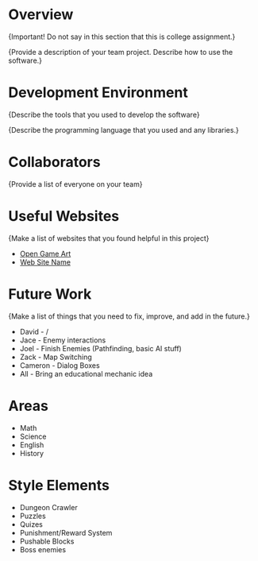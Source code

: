 # Overview

{Important!  Do not say in this section that this is college assignment.}

{Provide a description of your team project.  Describe how to use the software.}

# Development Environment

{Describe the tools that you used to develop the software}

{Describe the programming language that you used and any libraries.}

# Collaborators

{Provide a list of everyone on your team}

# Useful Websites

{Make a list of websites that you found helpful in this project}
* [Open Game Art](https://opengameart.org/)
* [Web Site Name](http://url.link.goes.here)

# Future Work

{Make a list of things that you need to fix, improve, and add in the future.}

* David - /
* Jace - Enemy interactions
* Joel - Finish Enemies (Pathfinding, basic AI stuff)
* Zack - Map Switching
* Cameron - Dialog Boxes
* All - Bring an educational mechanic idea

# Areas

* Math
* Science
* English
* History

# Style Elements

* Dungeon Crawler
* Puzzles
* Quizes
* Punishment/Reward System
* Pushable Blocks
* Boss enemies
